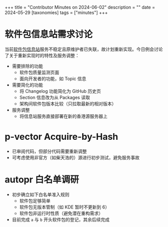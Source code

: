 +++
title = "Contributor Minutes on 2024-06-02"
description = ""
date = 2024-05-29
[taxonomies]
tags = ["minutes"]
+++

软件包信息站需求讨论
===

当前[软件包信息站](https://packages.aosc.io/)服务不稳定且原维护者已失联，故计划重新实现。今日例会讨论了关于重新实现时的特性及服务调整：

- 需要排除的功能
    - 软件包质量监测页面
    - 面向开发者的功能，如 Topic 信息
- 需要简化的功能
    - 将 Changelog 功能简化为 GitHub 历史页
    - Section 信息改为从 Packages 读取
    - 架构间软件包版本比较（只拉取最新的相对版本）
- 服务调整
    - 将信息站服务直接部署在新的香港源服务器上

p-vector Acquire-by-Hash
===

- 已审阅代码，但部分代码需要重新调整
- 可考虑使用非官方（如柴天浩的）源进行初步测试，避免服务事故

autopr 白名单调研
===

- 初步确立如下白名单准入规则
    - 软件包足够简单
    - 软件包无版本管制（如 KDE 暂时不更新到 6）
    - 软件包非运行时性质（避免潜在重构需求）
- 目前完成 `a` 与 `b` 开头软件包的登记，其余后续完成